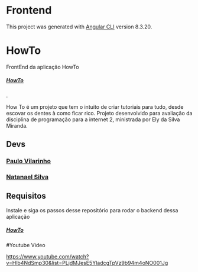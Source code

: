 # Frontend

This project was generated with [Angular CLI](https://github.com/angular/angular-cli) version 8.3.20.

# HowTo

FrontEnd da aplicação HowTo <h5><a href="https://github.com/PauloVilarinho/HowTo">HowTo</a></h3>.

How To é um projeto que tem o intuito de criar tutoriais para tudo, desde escovar os dentes à como ficar rico. Projeto desenvolvido para avaliação da disciplina de programação para a internet 2, ministrada por Ely da Silva Miranda.

## Devs

<h3><a href="https://github.com/PauloVilarinho">Paulo Vilarinho</a></h3>

<h3><a href="https://github.com/xispituao">Natanael Silva</a></h3>

## Requisitos
 
Instale e siga os passos desse repositório para rodar o backend dessa aplicação

<h5><a href="https://github.com/PauloVilarinho/HowTo">HowTo</a></h3>



#Youtube Video

https://www.youtube.com/watch?v=Hlb4NdSmp30&list=PLjdMJesE5YladcgTpVz9b94m4oNO001Jg
